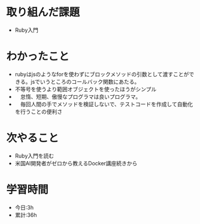 # 取り組んだ課題
- Ruby入門

# わかったこと
- rubyはjsのようなforを使わずにブロックメソッドの引数として渡すことができる。jsでいうところのコールバック関数にあたる。
- 不等号を使うより範囲オブジェクトを使ったほうがシンプル
- 　怠惰、短期、傲慢なプログラマは良いプログラマ。
- 　毎回人間の手でメソッドを検証しないで、テストコードを作成して自動化を行うことの便利さ
# 次やること
- Ruby入門を読む
- 米国AI開発者がゼロから教えるDocker講座続きから
# 学習時間
- 今日:3h
- 累計:36h
